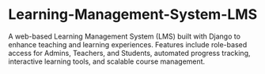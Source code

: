 # Learning-Management-System-LMS
A web-based Learning Management System (LMS) built with Django to enhance teaching and learning experiences. Features include role-based access for Admins, Teachers, and Students, automated progress tracking, interactive learning tools, and scalable course management.
